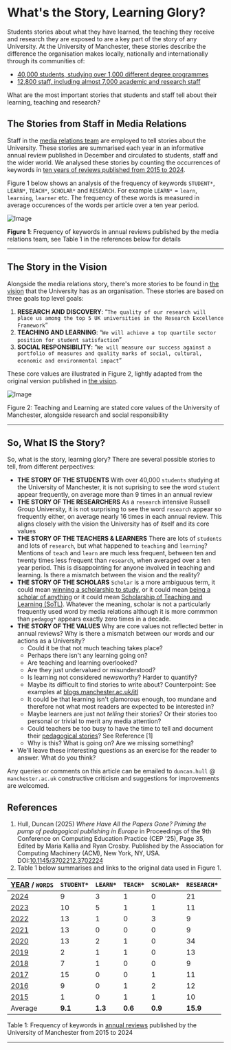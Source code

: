 # What's the Story, Learning Glory?

Students stories about what they have learned, the teaching they receive and research they are exposed to are a key part of the story of any University. At the University of Manchester, these stories describe the difference the organisation makes locally, nationally and internationally through its communities of:

* [40,000 students, studying over 1,000 different degree programmes](https://www.employers.manchester.ac.uk/ourstudents/) 
* [12,800 staff, including almost 7,000 academic and research staff](https://www.manchester.ac.uk/about/people/)

What are the most important stories that students and staff tell about their learning, teaching and research?

<!-- ## Teaching Glory? not really-->

## The Stories from Staff in Media Relations

Staff in the [media relations team](https://www.manchester.ac.uk/about/news/contact-media-relations/) are employed to tell stories about the University. These stories are summarised each year in an informative annual review published in December and circulated to students, staff and the wider world. We analysed these stories by counting the occurrences of keywords in [ten years of reviews published from 2015 to 2024](https://github.com/dullhunk/cdyf/issues/995). 

Figure 1 below shows an analysis of the frequency of keywords `STUDENT*`, `LEARN*`, `TEACH*`, `SCHOLAR*` and `RESEARCH`.  For example `LEARN*` = `learn`, `learning`, `learner` etc. The frequency of these words is measured in average occurences of the words per article over a ten year period.


<!--![Image](https://github.com/user-attachments/assets/b19ec952-cefa-4904-b7b3-011fab9e1e05)
-->
![Image](https://github.com/user-attachments/assets/215ff606-7724-4f1d-b0af-31d1dcebb7e0)

**Figure 1**: Frequency of keywords in annual reviews published by the media relations team, see Table 1 in the references below for details


--- 
## The Story in the Vision

Alongside the media relations story, there's more stories to  be found in [the vision](https://github.com/dullhunk/cdyf/issues/1008) that the University has as an organisation. These stories are based on three goals top level goals:

1. **RESEARCH AND DISCOVERY**:  “`The quality of our research will place us among the top 5 UK universities in the Research Excellence Framework`”
2. **TEACHING AND LEARNING**:  “`We will achieve a top quartile sector position for student satisfaction`”
3. **SOCIAL RESPONSIBILITY**: “`We will measure our success against a portfolio of measures and quality marks of social, cultural, economic and environmental impact`”

These core values are illustrated in Figure 2, lightly adapted from the original version published in [the vision](https://github.com/dullhunk/cdyf/issues/1008).

![Image](https://github.com/user-attachments/assets/bcec2956-9886-4b79-8a4d-a586bb393ed4)

Figure 2: Teaching and Learning are stated core values of the University of Manchester, alongside research and social responsibility

---

## So, What IS the Story?

So, what is the story, learning glory? There are several possible stories to tell, from different perpectives:

* **THE STORY OF THE STUDENTS** With over 40,000 `students` studying at the University of Manchester, it is not suprising to see the word `student` appear frequently, on average more than 9 times in an annual review
* **THE STORY OF THE RESEARCHERS** As a `research` intensive Russell Group University, it is not surprising to see the word `research` appear so frequently either, on average nearly 16 times in each annual review. This aligns closely with the vision the University has of itself and its core values
* **THE STORY OF THE TEACHERS & LEARNERS** There are lots of `students` and lots of `research`, but what happened to `teaching` and `learning`? Mentions of `teach` and `learn` are much less frequent, between ten and twenty times less frequent than `research`, when averaged over a ten year period. This is disappointing for anyone involved in teaching and learning. Is there a mismatch between the vision and the reality?
* **THE STORY OF THE SCHOLARS** `Scholar` is a more ambiguous term, it could mean [winning a scholarship to study](https://www.manchester.ac.uk/study/undergraduate/fees-and-funding/scholarships-and-bursaries/), or it could mean [being a scholar of anything](https://scholar.google.com/) or it could mean [Scholarship of Teaching and Learning (SoTL)](https://www.staffnet.manchester.ac.uk/umitl/resources/scholarship-toolkit/). Whatever the meaning, scholar is not a particularly frequently used word by media relations although it is more commmon than `pedagog*` appears exactly zero times in a decade. 
* **THE STORY OF THE VALUES** Why are core values not reflected better in annual reviews? Why is there a mismatch between our words and our actions as a University? 
    + Could it be that not much teaching takes place?
    + Perhaps there isn't any learning going on? 
    + Are teaching and learning overlooked? 
    + Are they just undervalued or misunderstood?
    + Is learning not considered newsworthy? Harder to quantify?
    + Maybe its difficult to find stories to write about? Counterpoint: See examples at [blogs.manchester.ac.uk/itl](https://blogs.manchester.ac.uk/itl/)
    + It could be that learning isn't glamorous enough, too mundane and therefore not what most readers are expected to be interested in?
    + Maybe learners are just not _telling_ their stories? Or their stories too personal or trivial to merit any media attention?
    + Could teachers be too busy to have the time to tell and document their [pedagogical stories](https://en.wikipedia.org/wiki/Pedagogy)? See Reference [1]
    + Why is this? What is going on? Are we missing something?
* We'll leave these interesting questions as an exercise for the reader to answer. What do you think? 

Any queries or comments on this article can be emailed to `duncan.hull` @ `manchester.ac.uk` constructive criticism and suggestions for improvements are welcomed.

## References

1. Hull, Duncan (2025) _Where Have All the Papers Gone? Priming the pump of pedagogical publishing in Europe_ in Proceedings of the 9th Conference on Computing Education Practice (CEP '25), Page 35, Edited by Maria Kallia and Ryan Crosby. Published by the Association for Computing Machinery (ACM), New York, NY, USA. DOI:[10.1145/3702212.3702224](https://doi.org/10.1145/3702212.3702224) 
2. Table 1 below summarises and links to the original data used in Figure 1.


| [YEAR](https://github.com/dullhunk/cdyf/issues/995) / `WORDS`| `STUDENT*` | `LEARN*` | `TEACH*` | `SCHOLAR*` | `RESEARCH*` |   
|---------------------------------------------------------------|------------|---------|----------|--------------|-------------|
| [2024](https://github.com/dullhunk/cdyf/issues/983)           | 9          | 3       | 1        | 0            | 21          | 
| [2023](https://github.com/dullhunk/cdyf/issues/984)           | 10         | 5       | 1        | 1            | 11          | 
| [2022](https://github.com/dullhunk/cdyf/issues/985)           | 13         | 1       | 0        | 3            | 9           | 
| [2021](https://github.com/dullhunk/cdyf/issues/986)           | 13         | 0       | 0        | 0            | 9           | 
| [2020](https://github.com/dullhunk/cdyf/issues/987)           | 13         | 2       | 1        | 0            |   34        |
| [2019](https://github.com/dullhunk/cdyf/issues/988)           | 2          | 1       | 1        | 0            |   13        |
| [2018](https://github.com/dullhunk/cdyf/issues/989)           | 7          | 1       | 0        | 0            |   9        |
| [2017](https://github.com/dullhunk/cdyf/issues/991)           | 15         | 0       | 0        | 1            |   11        |
| [2016](https://github.com/dullhunk/cdyf/issues/993)           | 9          | 0       | 1        | 2            |   12        |
| [2015](https://github.com/dullhunk/cdyf/issues/994)           | 1          | 0       | 1        | 1            |   10        |
| Average                                                       | **9.1**    | **1.3** | **0.6**  | **0.9**      |   **15.9** |



Table 1: Frequency of keywords in [annual reviews](https://github.com/dullhunk/cdyf/issues/995) published by the University of Manchester from 2015 to 2024


---
<!--
### Jekyll Themes

Your Pages site will use the layout and styles from the Jekyll theme you have selected in your [repository settings](https://github.com/dullhunk/teaching-and-learning/settings/pages). The name of this theme is saved in the Jekyll `_config.yml` configuration file.

### Support or Contact

Having trouble with Pages? Check out our [documentation](https://docs.github.com/categories/github-pages-basics/) or [contact support](https://support.github.com/contact) and we’ll help you sort it out.-->
